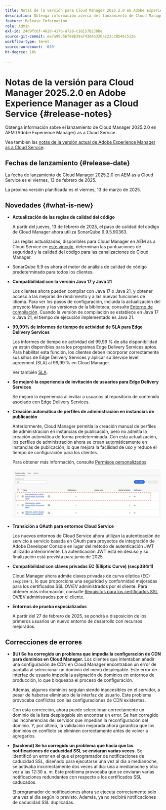 ```yaml
---
title: Notas de la versión para Cloud Manager 2025.2.0 en Adobe Experience Manager as a Cloud Service
description: Obtenga información acerca del lanzamiento de Cloud Manager 2025.2.0 en AEM as a Cloud Service.
feature: Release Information
role: Admin
exl-id: 24d9fc6f-462d-417b-a728-c18157b23bbe
source-git-commit: ee7a99c5bf08b39a743d4b326ac23cc8546c512e
workflow-type: tm+mt
source-wordcount: '639'
ht-degree: 18%

---
```


# Notas de la versión para Cloud Manager 2025.2.0 en Adobe Experience Manager as a Cloud Service {#release-notes}

<!-- https://wiki.corp.adobe.com/pages/viewpage.action?pageId=3389843928 -->

Obtenga información sobre el lanzamiento de Cloud Manager 2025.2.0 en AEM (Adobe Experience Manager) as a Cloud Service.


Vea también las [notas de la versión actual de Adobe Experience Manager as a Cloud Service](/help/release-notes/release-notes-cloud/release-notes-current.md).

## Fechas de lanzamiento {#release-date}

La fecha de lanzamiento de Cloud Manager 2025.2.0 en AEM as a Cloud Service es el viernes, 13 de febrero de 2025.

La próxima versión planificada es el viernes, 13 de marzo de 2025.

## Novedades {#what-is-new}

* **Actualización de las reglas de calidad del código**

  A partir del jueves, 13 de febrero de 2025, el paso de calidad del código de Cloud Manager ahora utiliza SonarQube 9.9.5.90363.

  Las reglas actualizadas, disponibles para Cloud Manager en AEM as a Cloud Service en [este vínculo](/help/implementing/cloud-manager/code-quality-testing.md#understanding-code-quality-rules), determinan las puntuaciones de seguridad y la calidad del código para las canalizaciones de Cloud Manager.

* SonarQube 9.9 es ahora el motor de análisis de calidad de código predeterminado para todos los clientes.

* **Compatibilidad con la versión Java 17 y Java 21**

  Los clientes ahora pueden compilar con Java 17 o Java 21, y obtener acceso a las mejoras de rendimiento y a las nuevas funciones de idioma. Para ver los pasos de configuración, incluida la actualización del proyecto Maven y las versiones de la biblioteca, consulte [Entorno de compilación](/help/implementing/cloud-manager/getting-access-to-aem-in-cloud/build-environment-details.md). Cuando la versión de compilación se establece en Java 17 o Java 21, el tiempo de ejecución implementado es Java 21.

* **99,99% de informes de tiempo de actividad de SLA para Edge Delivery Services**

  Los informes de tiempo de actividad del 99,99 % de alta disponibilidad ya están disponibles para los programas Edge Delivery Services aptos. Para habilitar esta función, los clientes deben incorporar correctamente sus sitios de Edge Delivery Services y aplicar su Service level agreement (SLA) al 99,99 % en Cloud Manager.

  Ver también [SLA](/help/implementing/cloud-manager/getting-access-to-aem-in-cloud/creating-production-programs.md#sla).

* **Se mejoró la experiencia de invitación de usuarios para Edge Delivery Services**

  Se mejoró la experiencia al invitar a usuarios al repositorio de contenido asociado con Edge Delivery Services. <!-- CMGR-65331 -->

* **Creación automática de perfiles de administración en instancias de publicación**

  Anteriormente, Cloud Manager permitía la creación manual de perfiles de administración en instancias de publicación, pero no admitía la creación automática de forma predeterminada. Con esta actualización, los perfiles de administración ahora se crean automáticamente en instancias de publicación, lo que mejora la facilidad de uso y reduce el tiempo de configuración para los clientes.

  Para obtener más información, consulte [Permisos personalizados](/help/implementing/cloud-manager/custom-permissions.md).

  ![Filtrado de actividades de canalización](/help/implementing/cloud-manager/release-notes/assets/product-profiles.png)

* **Transición a OAuth para entornos Cloud Service**

  Los nuevos entornos de Cloud Service ahora utilizan la autenticación de servicio a servicio basada en OAuth para proyectos de integración de Adobe Developer Console en lugar del método de autenticación JWT utilizado anteriormente. La autenticación JWT está en desuso y su finalización está prevista para junio de 2025.

* **Compatibilidad con claves privadas EC (Elliptic Curve) (secp384r1)**

  Cloud Manager ahora admite claves privadas de curva elíptica (EC) `secp384r1`, lo que proporciona una seguridad y conformidad mejoradas para los certificados SSL OV/EV administrados por el cliente.
Para obtener más información, consulte [Requisitos para los certificados SSL OV/EV administrados por el cliente](/help/implementing/cloud-manager/managing-ssl-certifications/introduction-to-ssl-certificates.md). <!-- CMGR-63636 -->

* **Entornos de prueba especializados**

  A partir del 27 de febrero de 2025, se pondrá a disposición de los primeros usuarios un nuevo entorno de desarrollo con recursos mejorados.


<!--
## Early adoption program {#early-adoption}

Be a part of Cloud Manager's early adoption program and have a chance to test upcoming features. -->


## Correcciones de errores

* **(IU) Se ha corregido un problema que impedía la configuración de CDN para dominios en Cloud Manager.**
Los clientes que intentaban añadir una configuración de CDN en Cloud Manager encontraban un error de pantalla al seleccionar un dominio del menú desplegable. Este error de interfaz de usuario impedía la asignación de dominios en entornos de producción, lo que bloqueaba el proceso de configuración.

  Además, algunos dominios seguían siendo inaccesibles en el servidor, a pesar de haberse eliminado de la interfaz de usuario. Este problema provocaba conflictos con las configuraciones de CDN existentes.

  Con esta corrección, ahora puede seleccionar correctamente un dominio de la lista desplegable sin encontrar un error. Se han corregido las incoherencias del servidor que impedían la reconfiguración del dominio. Y, por último, la validación mejorada ahora garantiza que los dominios en conflicto se eliminen correctamente antes de volver a agregarlos.<!-- CMGR-64888 -->
* **(backend) Se ha corregido un problema que hacía que las notificaciones de caducidad SSL se enviaran varias veces.**
Se identificó un error en el que el programador de notificaciones de caducidad SSL, diseñado para ejecutarse una vez al día a medianoche, se activaba incorrectamente dos veces al día: una a medianoche y otra vez a las 12:30 a. m. Este problema provocaba que se enviaran varias notificaciones redundantes con respecto a los certificados SSL caducados.

  El programador de notificaciones ahora se ejecuta correctamente solo una vez al día según lo previsto. Además, ya no recibirá notificaciones de caducidad SSL duplicadas. <!-- CMGR-64748 -->




<!-- ## Known issues {#known-issues} -->
